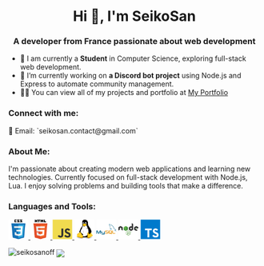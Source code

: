 <h1 align="center">Hi 👋, I'm SeikoSan</h1>
<h3 align="center">A developer from France passionate about web development</h3>

- 📝 I am currently a **Student** in Computer Science, exploring full-stack web development.
- 🔭 I’m currently working on **a Discord bot project** using Node.js and Express to automate community management.
- 👨‍💻 You can view all of my projects and portfolio at [My Portfolio](https://seikosanoff.github.io/portfolio/index.html)

<h3 align="left">Connect with me:</h3>
<p align="left">
  📧 Email: `seikosan.contact@gmail.com`
</p>

<h3 align="left">About Me:</h3>
<p>I'm passionate about creating modern web applications and learning new technologies. Currently focused on full-stack development with Node.js, Lua. I enjoy solving problems and building tools that make a difference.</p>

<h3 align="left">Languages and Tools:</h3>
<p align="left"> <a href="https://www.w3schools.com/css/" target="_blank" rel="noreferrer"> <img src="https://raw.githubusercontent.com/devicons/devicon/master/icons/css3/css3-original-wordmark.svg" alt="css3" width="40" height="40"/> </a> <a href="https://www.w3.org/html/" target="_blank" rel="noreferrer"> <img src="https://raw.githubusercontent.com/devicons/devicon/master/icons/html5/html5-original-wordmark.svg" alt="html5" width="40" height="40"/> </a> <a href="https://developer.mozilla.org/en-US/docs/Web/JavaScript" target="_blank" rel="noreferrer"> <img src="https://raw.githubusercontent.com/devicons/devicon/master/icons/javascript/javascript-original.svg" alt="javascript" width="40" height="40"/> </a> <a href="https://www.linux.org/" target="_blank" rel="noreferrer"> <img src="https://raw.githubusercontent.com/devicons/devicon/master/icons/linux/linux-original.svg" alt="linux" width="40" height="40"/> </a> <a href="https://www.mysql.com/" target="_blank" rel="noreferrer"> <img src="https://raw.githubusercontent.com/devicons/devicon/master/icons/mysql/mysql-original-wordmark.svg" alt="mysql" width="40" height="40"/> </a> <a href="https://nodejs.org" target="_blank" rel="noreferrer"> <img src="https://raw.githubusercontent.com/devicons/devicon/master/icons/nodejs/nodejs-original-wordmark.svg" alt="nodejs" width="40" height="40"/> </a> <a href="https://www.typescriptlang.org/" target="_blank" rel="noreferrer"> <img src="https://raw.githubusercontent.com/devicons/devicon/master/icons/typescript/typescript-original.svg" alt="typescript" width="40" height="40"/> </a> </p>

<p><img align="left" src="https://github-readme-stats.vercel.app/api/top-langs?username=seikosanoff&show_icons=true&theme=radical&locale=en&layout=compact" alt="seikosanoff" /></p>

<p>&nbsp;<img align="center" src="https://github-readme-stats.vercel.app/api?username=seikosanoff&show_icons=true&theme=radical&locale=en" /></p>



